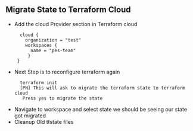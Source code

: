 ## Migrate State to Terraform Cloud

* Add the cloud Provider section in Terraform cloud
    ```
      cloud {
        organization = "test"
        workspaces {
          name = "pes-team"
         }
     }
  ```
* Next Step is to reconfigure terraform again
  ```
    terraform init 
    [PN] This will ask to migrate the terraform state to terraform cloud
     Press yes to migrate the state
    ```
* Navigate to workspace and select state we should be seeing our state got migrated
* Cleanup Old tfstate files
